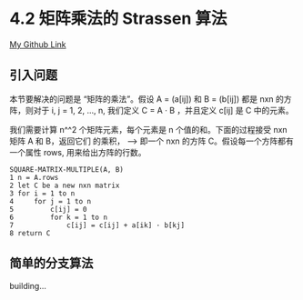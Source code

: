 # 4.2 矩阵乘法的 Strassen 算法
[My Github Link](https://github.com/kehuo/algorithm_py3)


## 引入问题

本节要解决的问题是 “矩阵的乘法”。假设 A = (a\[ij\]) 和 B = (b\[ij]) 都是 nxn 的方阵，则对于
i, j = 1, 2, ..., n, 我们定义 C = A · B ，并且定义 c\[ij] 是 C 中的元素。

我们需要计算 n^^2 个矩阵元素，每个元素是 n 个值的和。下面的过程接受 nxn 矩阵 A 和 B，返回它们
的乘积， --> 即一个 nxn 的方阵 C。假设每一个方阵都有一个属性 rows, 用来给出方阵的行数。

    SQUARE-MATRIX-MULTIPLE(A, B)
    1 n = A.rows
    2 let C be a new nxn matrix
    3 for i = 1 to n
    4     for j = 1 to n
    5         c[ij] = 0
    6         for k = 1 to n
    7             c[ij] = c[ij] + a[ik] · b[kj]
    8 return C
    

## 简单的分支算法

building...